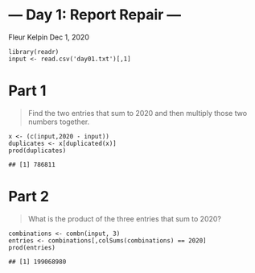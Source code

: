 — Day 1: Report Repair —
================
Fleur Kelpin
Dec 1, 2020

    library(readr)
    input <- read.csv('day01.txt')[,1]

# Part 1

> Find the two entries that sum to 2020 and then multiply those two
> numbers together.

    x <- (c(input,2020 - input))
    duplicates <- x[duplicated(x)]
    prod(duplicates)

    ## [1] 786811

# Part 2

> What is the product of the three entries that sum to 2020?

    combinations <- combn(input, 3)
    entries <- combinations[,colSums(combinations) == 2020]
    prod(entries)

    ## [1] 199068980
